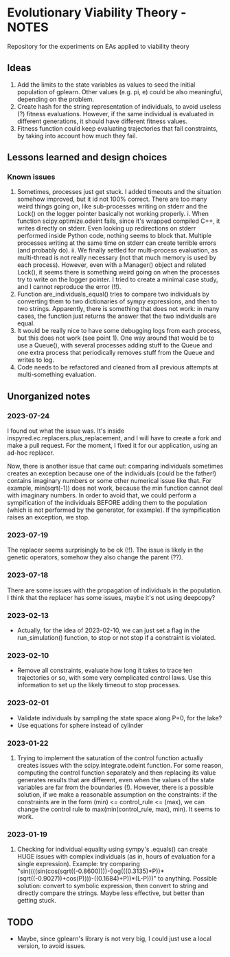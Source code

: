 # Evolutionary Viability Theory - NOTES
Repository for the experiments on EAs applied to viability theory

## Ideas
1. Add the limits to the state variables as values to seed the initial population of gplearn. Other values (e.g. pi, e) could be also meaningful, depending on the problem.
2. Create hash for the string representation of individuals, to avoid useless (?) fitness evaluations. However, if the same individual is evaluated in different generations, it should have different fitness values.
3. Fitness function could keep evaluating trajectories that fail constraints, by taking into account how much they fail.

## Lessons learned and design choices

### Known issues
1. Sometimes, processes just get stuck. I added timeouts and the situation somehow improved, but it id not 100% correct. There are too many weird things going on, like sub-processes writing on stderr and the Lock() on the logger pointer basically not working properly.
    i. When function scipy.optimize.odeint fails, since it's wrapped compiled C++, it writes directly on stderr. Even looking up redirections on stderr performed inside Python code, nothing seems to block that. Multiple processes writing at the same time on stderr can create terrible errors (and probably do).
    ii. We finally settled for multi-process evaluation, as multi-thread is not really necessary (not that much memory is used by each process). However, even with a Manager() object and related Lock(), it seems there is something weird going on when the processes try to write on the logger pointer. I tried to create a minimal case study, and I cannot reproduce the error (!!).
2. Function are\_individuals\_equal() tries to compare two individuals by converting them to two dictionaries of sympy expressions, and then to two strings. Apparently, there is something that does not work: in many cases, the function just returns the answer that the two individuals are equal.
3. It would be really nice to have some debugging logs from each process, but this does not work (see point 1). One way around that would be to use a Queue(), with several processes adding stuff to the Queue and one extra process that periodically removes stuff from the Queue and writes to log.
4. Code needs to be refactored and cleaned from all previous attempts at multi-something evaluation.

## Unorganized notes

### 2023-07-24
I found out what the issue was. It's inside inspyred.ec.replacers.plus_replacement, and I will have to create a fork and make a pull request. For the moment, I fixed it for our application, using an ad-hoc replacer.

Now, there is another issue that came out: comparing individuals sometimes creates an exception because one of the individuals (could be the father!) contains imaginary numbers or some other numerical issue like that. For example, min(sqrt(-1)) does not work, because the min function cannot deal with imaginary numbers. In order to avoid that, we could perform a sympification of the individuals BEFORE adding them to the population (which is not performed by the generator, for example). If the sympification raises an exception, we stop.

### 2023-07-19
The replacer seems surprisingly to be ok (!!). The issue is likely in the genetic operators, somehow they also change the parent (??).

### 2023-07-18
There are some issues with the propagation of individuals in the population. I think that the replacer has some issues, maybe it's not using deepcopy?

### 2023-02-13
- Actually, for the idea of 2023-02-10, we can just set a flag in the run\_simulation() function, to stop or not stop if a constraint is violated.  

### 2023-02-10
- Remove all constraints, evaluate how long it takes to trace ten trajectories or so, with some very complicated control laws. Use this information to set up the likely timeout to stop processes.

### 2023-02-01
- Validate individuals by sampling the state space along P=0, for the lake?
- Use equations for sphere instead of cylinder

### 2023-01-22
1. Trying to implement the saturation of the control function actually creates issues with the scipy.integrate.odeint function. For some reason, computing the control function separately and then replacing its value generates results that are different, even when the values of the state variables are far from the boundaries (!). However, there is a possible solution, if we make a reasonable assumption on the constraints: if the constraints are in the form (min) <= control\_rule <= (max), we can change the control rule to max(min(control\_rule, max), min). It seems to work.

### 2023-01-19
1. Checking for individual equality using sympy's .equals() can create HUGE issues with complex individuals (as in, hours of evaluation for a single expression). Example: try comparing "sin((((sin(cos(sqrt((-0.8600))))-(log(((0.3135)\*P))\*(sqrt((-0.9027))+cos(P))))-((0.1684)+P))\*(L-P)))" to anything. Possible solution: convert to symbolic expression, then convert to string and directly compare the strings. Maybe less effective, but better than getting stuck.

## TODO
- Maybe, since gplearn's library is not very big, I could just use a local version, to avoid issues.
